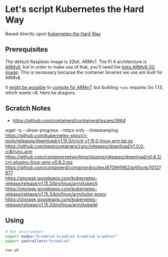 # Let's script Kubernetes the Hard Way

Based directly upon [Kubernetes the Hard Way][kthw]

[kthw]: https://github.com/kelseyhightower/kubernetes-the-hard-way

## Prerequisites

The default Raspbian image is 32bit, ARMv7. The Pi 4 architecture is [ARMv8][spec], but in order to make use of that, you'll need the [beta ARMv8 OS image][beta]. This is necessary because the container binaries we use are built for ARMv8.

It [might be possible][1947] to [compile for ARMv7][compiling], but building `runc` requires Go 1.13, which wants v8. Here be dragons.

[compiling]: https://github.com/containerd/containerd/blob/master/BUILDING.md#build-runc
[1947]: https://github.com/opencontainers/runc/issues/1947
[spec]: https://www.raspberrypi.org/products/raspberry-pi-4-model-b/specifications/
[beta]: https://www.raspberrypi.org/forums/viewtopic.php?f=117&t=275370

## Scratch Notes

* https://github.com/containerd/containerd/issues/3664

wget -q --show-progress --https-only --timestamping \
  https://github.com/kubernetes-sigs/cri-tools/releases/download/v1.15.0/crictl-v1.15.0-linux-arm.tar.gz \
  https://github.com/opencontainers/runc/releases/download/v1.0.0-rc8/runc.arm \
  https://github.com/containernetworking/plugins/releases/download/v0.8.2/cni-plugins-linux-arm-v0.8.2.tgz \
  https://github.com/containerd/containerd/suites/870991982/artifacts/10127877 \
  https://storage.googleapis.com/kubernetes-release/release/v1.15.3/bin/linux/arm/kubectl \
  https://storage.googleapis.com/kubernetes-release/release/v1.15.3/bin/linux/arm/kube-proxy \
  https://storage.googleapis.com/kubernetes-release/release/v1.15.3/bin/linux/arm/kubelet

## Using

```bash
# Set environment
export nodes="bramble4 bramble5 bramble6 bramble7"
export controllers="bramble4"

run.sh
```